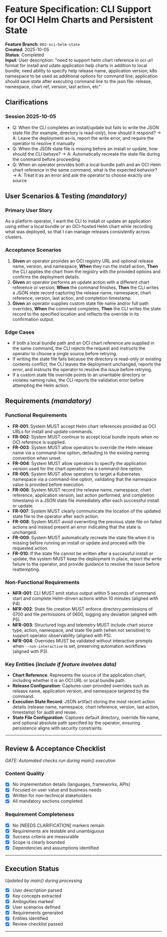 # Feature Specification: CLI Support for OCI Helm Charts and Persistent State

**Feature Branch**: `002-oci-helm-state`  
**Created**: 2025-10-05  
**Status**: Completed  
**Input**: User description: "need to support helm chart reference in oci url format for install and udate application help charts in addition to local bundle; need ability to specify help release name, application version, k8s namespace to be used as additional options for command line; application should save state after executing command line to the json file: release, namespace, chart ref, version, last action, etc"

## Clarifications
### Session 2025-10-05
- Q: When the CLI completes an install/update but fails to write the JSON state file (for example, directory is read-only), how should it respond? → A: Leave the deployment as-is, report the write error, and require the operator to resolve it manually
- Q: When the JSON state file is missing before an install or update, how should the CLI behave? → A: Automatically recreate the state file during the command before proceeding
- Q: When an operator provides both a local bundle path and an OCI Helm chart reference in the same command, what is the expected behavior? → A: Treat it as an error and ask the operator to choose exactly one source

## User Scenarios & Testing *(mandatory)*

### Primary User Story
As a platform operator, I want the CLI to install or update an application using either a local bundle or an OCI-hosted Helm chart while recording what was deployed, so that I can manage releases consistently across clusters.

### Acceptance Scenarios
1. **Given** an operator provides an OCI registry URL and optional release name, version, and namespace, **When** they run the install action, **Then** the CLI applies the chart from the registry with the provided options and confirms the deployment details.
2. **Given** an operator performs an update action with a different chart reference or version, **When** the command finishes, **Then** the CLI writes a JSON state record capturing the release name, namespace, chart reference, version, last action, and completion timestamp.
3. **Given** an operator supplies custom state file name and/or full path overrides, **When** the command completes, **Then** the CLI writes the state record to the specified location and reflects the override in its confirmation output.

### Edge Cases
- If both a local bundle path and an OCI chart reference are supplied in the same command, the CLI rejects the request and instructs the operator to choose a single source before retrying.
- If writing the state file fails because the directory is read-only or existing contents conflict, the CLI leaves the deployment unchanged, reports the error, and instructs the operator to resolve the issue before retrying.
- If a custom state file override points to an unwritable directory or violates naming rules, the CLI reports the validation error before attempting the Helm action.

## Requirements *(mandatory)*

### Functional Requirements
- **FR-001**: System MUST accept Helm chart references provided as OCI URLs for install and update commands.
- **FR-002**: System MUST continue to accept local bundle inputs when no OCI reference is supplied.
- **FR-003**: System MUST allow operators to override the Helm release name via a command-line option, defaulting to the existing naming convention when unset.
- **FR-004**: System MUST allow operators to specify the application version used for the chart operation via a command-line option.
- **FR-005**: System MUST allow operators to target a Kubernetes namespace via a command-line option, validating that the namespace value is provided before execution.
- **FR-006**: System MUST record the release name, namespace, chart reference, application version, last action performed, and completion timestamp in a JSON state file immediately after each successful install or update.
- **FR-007**: System MUST clearly communicate the location of the updated state file to the operator after each action.
- **FR-008**: System MUST avoid overwriting the previous state file on failed actions and instead present an error indicating that the state is unchanged.
- **FR-009**: System MUST automatically recreate the state file when it is missing before running an install or update and proceed with the requested action.
- **FR-010**: If the state file cannot be written after a successful install or update, the system MUST keep the deployment in place, report the write failure to the operator, and provide guidance to resolve the issue before reattempting.

### Non-Functional Requirements
- **NFR-001**: CLI MUST emit status output within 5 seconds of command start and complete Helm-driven actions within 10 minutes (aligned with P4).
- **NFR-002**: State file creation MUST enforce directory permissions of 0700 and file permissions of 0600, logging any deviation (aligned with P5).
- **NFR-003**: Structured logs and telemetry MUST include chart source type, action, namespace, and state file path (when not sensitive) to support operator observability (aligned with P5).
- **NFR-004**: Overrides MUST be validated without interactive prompts when `--non-interactive` is set, preserving automation workflows (aligned with P3).

### Key Entities *(include if feature involves data)*
- **Chart Reference**: Represents the source of the application chart, including whether it is an OCI URL or local bundle path.
- **Release Configuration**: Captures user-provided overrides such as release name, application version, and namespace targeted by the command.
- **Execution State Record**: JSON artifact storing the most recent action details (release name, namespace, chart reference, version, last action, timestamp) for audit and reuse.
- **State File Configuration**: Captures default directory, override file name, and optional absolute path specified by the operator, ensuring persistence aligns with security constraints.

---

## Review & Acceptance Checklist
*GATE: Automated checks run during main() execution*

### Content Quality
- [x] No implementation details (languages, frameworks, APIs)
- [x] Focused on user value and business needs
- [x] Written for non-technical stakeholders
- [x] All mandatory sections completed

### Requirement Completeness
- [x] No [NEEDS CLARIFICATION] markers remain
- [x] Requirements are testable and unambiguous  
- [x] Success criteria are measurable
- [x] Scope is clearly bounded
- [x] Dependencies and assumptions identified

---

## Execution Status
*Updated by main() during processing*

- [x] User description parsed
- [x] Key concepts extracted
- [x] Ambiguities marked
- [x] User scenarios defined
- [x] Requirements generated
- [x] Entities identified
- [x] Review checklist passed

---
